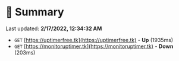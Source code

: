 # 📖 Summary
Last updated: **2/17/2022, 12:34:32 AM**

- `GET` [https://uptimerfree.tk](https://uptimerfree.tk) - **Up** (1935ms)
- `GET` [https://monitoruptimer.tk](https://monitoruptimer.tk) - **Down** (203ms)
